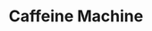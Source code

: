 ---
title:  "Caffeine Machine"
project_name: "caffeine_machine"
image: "caffeine_machine.png"
image_retina: "caffeine_machine@2x.png"
project_url: "katyaskvo.com/web-library/caffeine-machine"
role: "Design and implementation"
project_date: "April, 2016"
project_deliverable: "Web based slot machine game with 3 reward options: tea, coffee and espresso."

project_overview: "This is a fun slot machine, which rewards a player with a caffeine drink: tea, coffee or espresso. Game logic allows to set maximum number of loses, so user wont't get frustrated loosing on average 27 times by default. The reels are done using CSS 3d transforms. All the images are SVGs, most of the decoration done with pure CSS."

description: "Web based slot machine game."

project_specifics: 
 - "UI/UX Design"
 - "HTML5"
 - "CSS3/Sass/Compass"
 - "JS/jQuery"
 - "Key frame animation"
 - "iOS friendly"
 
project_screenshots:
 - "caffeine_machine1.png"
 - "caffeine_machine2.png"
 - "caffeine_machine3.png"
 - "caffeine_machine4.png"
 - "caffeine_machine5.png"
---